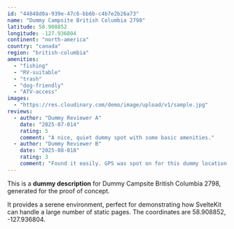 ```yaml
---
id: "44848d0a-939e-47c6-bb6b-c4b7e2b26a73"
name: "Dummy Campsite British Columbia 2798"
latitude: 58.908852
longitude: -127.936804
continent: "north-america"
country: "canada"
region: "british-columbia"
amenities:
  - "fishing"
  - "RV-suitable"
  - "trash"
  - "dog-friendly"
  - "ATV-access"
images:
  - "https://res.cloudinary.com/demo/image/upload/v1/sample.jpg"
reviews:
  - author: "Dummy Reviewer A"
    date: "2025-07-014"
    rating: 5
    comment: "A nice, quiet dummy spot with some basic amenities."
  - author: "Dummy Reviewer B"
    date: "2025-08-018"
    rating: 3
    comment: "Found it easily. GPS was spot on for this dummy location."
---
```


This is a **dummy description** for Dummy Campsite British Columbia 2798, generated for the proof of concept.

It provides a serene environment, perfect for demonstrating how SvelteKit can handle a large number of static pages. The coordinates are 58.908852, -127.936804.
